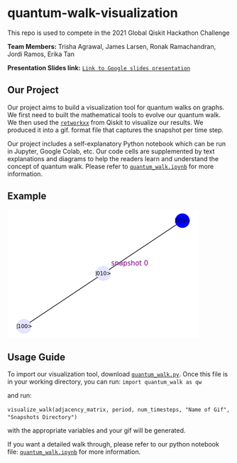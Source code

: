 # quantum-walk-visualization

This repo is used to compete in the 2021 Global Qiskit Hackathon Challenge

**Team Members:** Trisha Agrawal, James Larsen, Ronak Ramachandran, Jordi Ramos, Erika Tan

**Presentation Slides link:** [`Link to Google slides presentation`](https://docs.google.com/presentation/d/1Q2-ji42m3uzqoAu9EWHKb0BxtugebWO3WkQLOdyPyGg/edit?usp=sharing)

## Our Project

Our project aims to build a visualization tool for quantum walks on graphs. We first need to built the mathematical tools to evolve our quantum walk. We then used the [`retworkxx`](https://github.com/Qiskit/retworkx) from Qiskit to visualize our results. We produced it into a gif. format file that captures the snapshot per time step.

Our project includes a self-explanatory Python notebook which can be run in Jupyter, Google Colab, etc. Our code cells are supplemented by text explanations and diagrams to help the readers learn and understand the concept of quantum walk. Please refer to [`quantum_walk.ipynb`](quantum_walk.ipynb) for more information.

## Example

![](quantum_walk_demo.gif)

## Usage Guide

To import our visualization tool, download [`quantum_walk.py`](quantum_walk.py). Once this file is in your working directory, you can run:
`import quantum_walk as qw`

and run:

`visualize_walk(adjacency_matrix, period, num_timesteps, "Name of Gif", "Snapshots Directory")`

with the appropriate variables and your gif will be generated.

If you want a detailed walk through, please refer to our python notebook file: [`quantum_walk.ipynb`](quantum_walk.ipynb) for more information.
